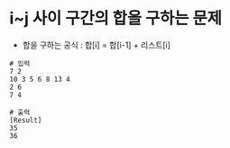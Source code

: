# i~j 사이 구간의 합을 구하는 문제
- 합을 구하는 공식 : 합[i] = 합[i-1] + 리스트[i]

~~~
# 입력
7 2
10 3 5 6 8 13 4
2 6
7 4
~~~

~~~
# 출력
[Result]
35
36
~~~
